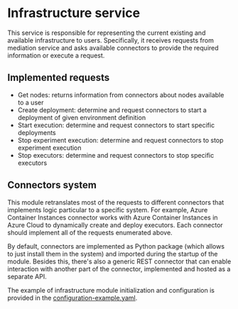 # Infrastructure service
This service is responsible for representing the current existing and available infrastructure to users. Specifically, it receives requests from mediation service and asks available connectors to provide the required information or execute a request.

## Implemented requests
- Get nodes: returns information from connectors about nodes available to a user
- Create deployment: determine and request connectors to start a deployment of given environment definition
- Start execution: determine and request connectors to start specific deployments
- Stop experiment execution: determine and request connectors to stop experiment execution
- Stop executors: determine and request connectors to stop specific executors

## Connectors system
This module retranslates most of the requests to different connectors that implements logic particular to a specific system. For example, Azure Container Instances connector works with Azure Container Instances in Azure Cloud to dynamically create and deploy executors. Each connector should implement all of the requests enumerated above.

By default, connectors are implemented as Python package (which allows to just install them in the system) and imported during the startup of the module. Besides this, there's also a generic REST connector that can enable interaction with another part of the connector, implemented and hosted as a separate API.

The example of infrastructure module initialization and configuration is provided in the [configuration-example.yaml](../../netunicorn-director/netunicorn-infrastructure/configuration-example.yaml).